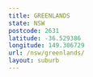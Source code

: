 ```yaml
---
title: GREENLANDS
state: NSW
postcode: 2631
latitude: -36.529386
longitude: 149.306729
url: /nsw/greenlands/
layout: suburb
---
```

